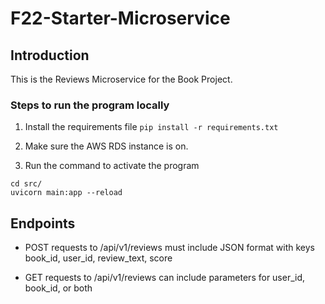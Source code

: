 # F22-Starter-Microservice

## Introduction

This is the Reviews Microservice for the Book Project.

### Steps to run the program locally

1. Install the requirements file 
`pip install -r requirements.txt` 

2. Make sure the AWS RDS instance is on.

3. Run the command to activate the program 
```
cd src/
uvicorn main:app --reload
```
## Endpoints 

- POST requests to /api/v1/reviews must include JSON format with keys book_id, user_id, review_text, score

- GET requests to /api/v1/reviews can include parameters for user_id, book_id, or both

